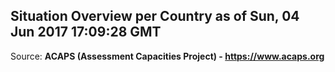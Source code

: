 ## Situation Overview per Country as of Sun, 04 Jun 2017 17:09:28 GMT

Source: **ACAPS (Assessment Capacities Project) - https://www.acaps.org**